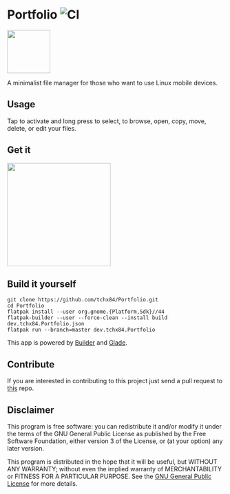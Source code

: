 # Portfolio ![CI](https://github.com/tchx84/Portfolio/workflows/CI/badge.svg)

<img height="100" src="https://github.com/tchx84/Portfolio/blob/master/data/dev.tchx84.Portfolio.svg">

A minimalist file manager for those who want to use Linux mobile devices.

## Usage

Tap to activate and long press to select, to browse, open, copy, move, delete, or edit your files.

## Get it

[<img width="240" src="https://flathub.org/assets/badges/flathub-badge-i-en.png">](https://flathub.org/apps/details/dev.tchx84.Portfolio)

## Build it yourself

```
git clone https://github.com/tchx84/Portfolio.git
cd Portfolio
flatpak install --user org.gnome.{Platform,Sdk}//44
flatpak-builder --user --force-clean --install build dev.tchx84.Portfolio.json
flatpak run --branch=master dev.tchx84.Portfolio
```

This app is powered by [Builder](https://flathub.org/apps/details/org.gnome.Builder) and [Glade](https://flathub.org/apps/details/org.gnome.Glade).

## Contribute

If you are interested in contributing to this project just send a pull request to [this](https://github.com/tchx84/Portfolio) repo.

## Disclaimer

This program is free software: you can redistribute it and/or modify it under the terms of the GNU General Public License as published by the Free Software Foundation, either version 3 of the License, or (at your option) any later version.

This program is distributed in the hope that it will be useful, but WITHOUT ANY WARRANTY; without even the implied warranty of MERCHANTABILITY or FITNESS FOR A PARTICULAR PURPOSE. See the [GNU General Public License](COPYING) for more details.

